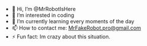 - 👋 Hi, I’m @MrRobotIsHere
- 👀 I’m interested in coding
- 🌱 I’m currently learning every moments of the day 
- 📫 How to contact me: MrFakeRobot.pro@gmail.com
- ⚡ Fun fact: Im crazy about this situation.

<!---
MrRobotIsHere/MrRobotIsHere is a ✨ special ✨ repository because its `README.md` (this file) appears on your GitHub profile.
You can click the Preview link to take a look at your changes.
--->
